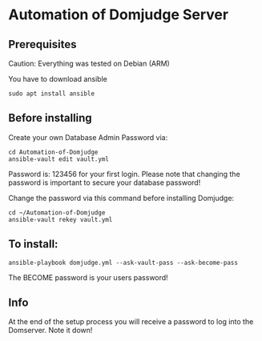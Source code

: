 # Automation of Domjudge Server

## Prerequisites
Caution: Everything was tested on Debian (ARM)

You have to download ansible
```
sudo apt install ansible
```

## Before installing

Create your own Database Admin Password via:
```
cd Automation-of-Domjudge
ansible-vault edit vault.yml
```
Password is: 123456 for your first login.
Please note that changing the password is important to secure your database password!

Change the password via this command before installing Domjudge:
```
cd ~/Automation-of-Domjudge
ansible-vault rekey vault.yml
```

## To install:
```
ansible-playbook domjudge.yml --ask-vault-pass --ask-become-pass
```
The BECOME password is your users password!

## Info
At the end of the setup process you will receive a password to log into the Domserver. Note it down!
